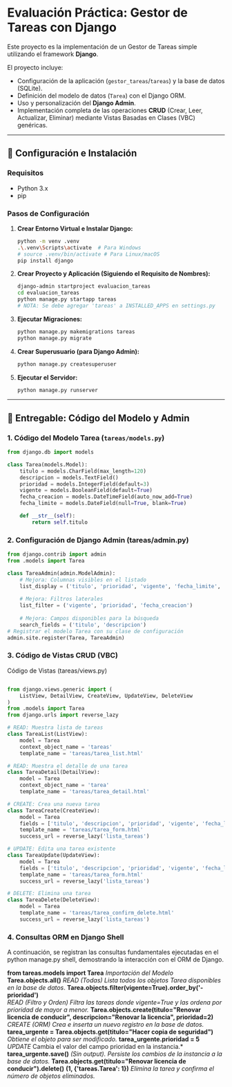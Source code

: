# Evaluación Práctica: Gestor de Tareas con Django

Este proyecto es la implementación de un Gestor de Tareas simple utilizando el framework **Django**.

El proyecto incluye:
* Configuración de la aplicación (`gestor_tareas`/`tareas`) y la base de datos (SQLite).
* Definición del modelo de datos (`Tarea`) con el Django ORM.
* Uso y personalización del **Django Admin**.
* Implementación completa de las operaciones **CRUD** (Crear, Leer, Actualizar, Eliminar) mediante Vistas Basadas en Clases (VBC) genéricas.

---

## 🚀 Configuración e Instalación

### Requisitos

* Python 3.x
* pip

### Pasos de Configuración

1.  **Crear Entorno Virtual e Instalar Django:**
    ```bash
    python -m venv .venv
    .\.venv\Scripts\activate  # Para Windows
    # source .venv/bin/activate # Para Linux/macOS
    pip install django
    ```

2.  **Crear Proyecto y Aplicación (Siguiendo el Requisito de Nombres):**
    ```bash
    django-admin startproject evaluacion_tareas
    cd evaluacion_tareas
    python manage.py startapp tareas
    # NOTA: Se debe agregar 'tareas' a INSTALLED_APPS en settings.py
    ```

3.  **Ejecutar Migraciones:**
    ```bash
    python manage.py makemigrations tareas
    python manage.py migrate
    ```

4.  **Crear Superusuario (para Django Admin):**
    ```bash
    python manage.py createsuperuser
    ```

5.  **Ejecutar el Servidor:**
    ```bash
    python manage.py runserver
    ```

---

## 📂 Entregable: Código del Modelo y Admin

### 1. Código del Modelo Tarea (`tareas/models.py`)

```python
from django.db import models

class Tarea(models.Model):
    titulo = models.CharField(max_length=120)
    descripcion = models.TextField()
    prioridad = models.IntegerField(default=3)
    vigente = models.BooleanField(default=True)
    fecha_creacion = models.DateTimeField(auto_now_add=True)
    fecha_limite = models.DateField(null=True, blank=True)

    def __str__(self):
        return self.titulo
```

### 2. Configuración de Django Admin (tareas/admin.py)

```python
from django.contrib import admin
from .models import Tarea

class TareaAdmin(admin.ModelAdmin):
    # Mejora: Columnas visibles en el listado
    list_display = ('titulo', 'prioridad', 'vigente', 'fecha_limite', 'fecha_creacion')
    
    # Mejora: Filtros laterales
    list_filter = ('vigente', 'prioridad', 'fecha_creacion')
    
    # Mejora: Campos disponibles para la búsqueda
    search_fields = ('titulo', 'descripcion')
# Registrar el modelo Tarea con su clase de configuración
admin.site.register(Tarea, TareaAdmin)
```

### 3. Código de Vistas CRUD (VBC)

Código de Vistas (tareas/views.py)
```python

from django.views.generic import (
    ListView, DetailView, CreateView, UpdateView, DeleteView
)
from .models import Tarea
from django.urls import reverse_lazy

# READ: Muestra lista de tareas
class TareaList(ListView):
    model = Tarea
    context_object_name = 'tareas'
    template_name = 'tareas/tarea_list.html'

# READ: Muestra el detalle de una tarea
class TareaDetail(DetailView):
    model = Tarea
    context_object_name = 'tarea'
    template_name = 'tareas/tarea_detail.html'

# CREATE: Crea una nueva tarea
class TareaCreate(CreateView):
    model = Tarea
    fields = ['titulo', 'descripcion', 'prioridad', 'vigente', 'fecha_limite']
    template_name = 'tareas/tarea_form.html'
    success_url = reverse_lazy('lista_tareas')

# UPDATE: Edita una tarea existente
class TareaUpdate(UpdateView):
    model = Tarea
    fields = ['titulo', 'descripcion', 'prioridad', 'vigente', 'fecha_limite']
    template_name = 'tareas/tarea_form.html'
    success_url = reverse_lazy('lista_tareas')

# DELETE: Elimina una tarea
class TareaDelete(DeleteView):
    model = Tarea
    template_name = 'tareas/tarea_confirm_delete.html'
    success_url = reverse_lazy('lista_tareas')
```

### 4. Consultas ORM en Django Shell
A continuación, se registran las consultas fundamentales ejecutadas en el python manage.py shell, demostrando la interacción con el ORM de Django.

**from tareas.models import Tarea**	
*Importación del Modelo*	
**Tarea.objects.all()**	
*READ (Todas)*	*Lista todos los objetos Tarea disponibles en la base de datos*.
**Tarea.objects.filter(vigente=True).order_by('-prioridad')**	
*READ (Filtro y Orden)	Filtra las tareas donde vigente=True y las ordena por prioridad de mayor a menor.*
**Tarea.objects.create(titulo="Renovar licencia de conducir", descripcion="Renovar la licencia", prioridad=2)**	
*CREATE (ORM) Crea e inserta un nuevo registro en la base de datos.*
**tarea_urgente = Tarea.objects.get(titulo="Hacer copia de seguridad")**
*Obtiene el objeto para ser modificado.*
**tarea_urgente.prioridad = 5**
*UPDATE* Cambia el valor del campo prioridad en la instancia.*
**tarea_urgente.save()**
*(Sin output). Persiste los cambios de la instancia a la base de datos.*
**Tarea.objects.get(titulo="Renovar licencia de conducir").delete()** 
**(1, {'tareas.Tarea': 1})**
*Elimina la tarea y confirma el número de objetos eliminados.*